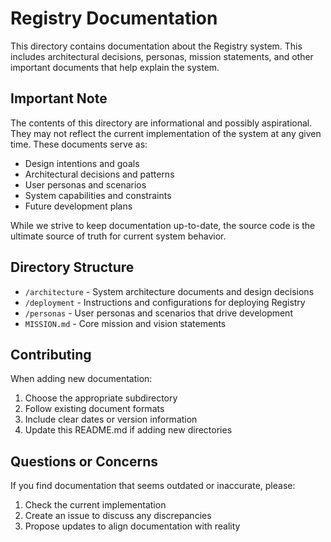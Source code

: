 # Registry Documentation

This directory contains documentation about the Registry system. This includes architectural decisions, personas, mission statements, and other important documents that help explain the system.

## Important Note

The contents of this directory are informational and possibly aspirational. They may not reflect the current implementation of the system at any given time. These documents serve as:

- Design intentions and goals
- Architectural decisions and patterns
- User personas and scenarios
- System capabilities and constraints
- Future development plans

While we strive to keep documentation up-to-date, the source code is the ultimate source of truth for current system behavior.

## Directory Structure

- `/architecture` - System architecture documents and design decisions
- `/deployment` - Instructions and configurations for deploying Registry
- `/personas` - User personas and scenarios that drive development
- `MISSION.md` - Core mission and vision statements

## Contributing

When adding new documentation:
1. Choose the appropriate subdirectory
2. Follow existing document formats
3. Include clear dates or version information
4. Update this README.md if adding new directories

## Questions or Concerns

If you find documentation that seems outdated or inaccurate, please:
1. Check the current implementation
2. Create an issue to discuss any discrepancies
3. Propose updates to align documentation with reality